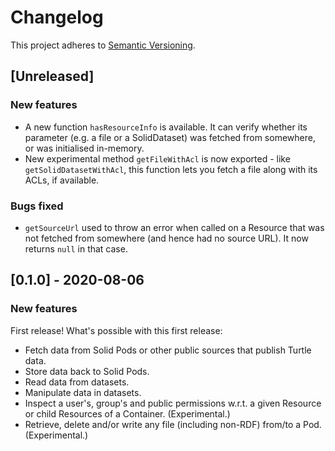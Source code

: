 # Changelog

This project adheres to [Semantic Versioning](http://semver.org/spec/v2.0.0.html).

## [Unreleased]

### New features

- A new function `hasResourceInfo` is available. It can verify whether its parameter (e.g. a file or a SolidDataset) was fetched from somewhere, or was initialised in-memory.
- New experimental method `getFileWithAcl` is now exported - like `getSolidDatasetWithAcl`, this function lets you fetch a file along with its ACLs, if available.

### Bugs fixed

- `getSourceUrl` used to throw an error when called on a Resource that was not fetched from somewhere (and hence had no source URL). It now returns `null` in that case.

## [0.1.0] - 2020-08-06

### New features

First release! What's possible with this first release:

- Fetch data from Solid Pods or other public sources that publish Turtle data.
- Store data back to Solid Pods.
- Read data from datasets.
- Manipulate data in datasets.
- Inspect a user's, group's and public permissions w.r.t. a given Resource or child Resources of a Container. (Experimental.)
- Retrieve, delete and/or write any file (including non-RDF) from/to a Pod. (Experimental.)
